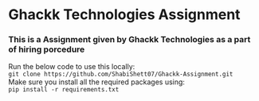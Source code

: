 # Ghackk Technologies Assignment
### This is a Assignment given by Ghackk Technologies as a part of hiring porcedure
Run the below code to use this locally: <br>
`git clone https://github.com/ShabiShett07/Ghackk-Assignment.git` <br>
Make sure you install all the required packages using: <br>
`pip install -r requirements.txt` 

